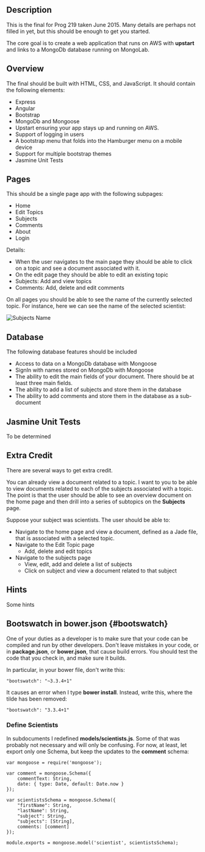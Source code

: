## Description

This is the final for Prog 219 taken June 2015. Many details are perhaps not filled in yet, but this should be enough to get you started.

The core goal is to create a web application that runs on AWS with **upstart** and links to a MongoDb database running on MongoLab.

## Overview

The final should be built with HTML, CSS, and JavaScript. It should  contain the following elements:

- Express
- Angular
- Bootstrap
- MongoDb and Mongoose
- Upstart ensuring your app stays up and running on AWS.
- Support of logging in users
- A bootstrap menu that folds into the Hamburger menu on a mobile device
- Support for multiple bootstrap themes
- Jasmine Unit Tests

## Pages

This should be a single page app with the following subpages:

- Home
- Edit Topics
- Subjects
- Comments
- About
- Login

Details:

- When the user navigates to the main page they should be able to click on a topic and see a document associated with it.
- On the edit page they should be able to edit an existing topic
- Subjects: Add and view topics
- Comments: Add, delete and edit comments

On all pages you should be able to see the name of the currently selected topic. For instance, here we can see the name of the selected scientist:

![Subjects Name](https://s3.amazonaws.com/bucket01.elvenware.com/images/Prog219-Final-2015-01.png)

## Database

The following database features should be included

- Access to data on a MongoDb database with Mongoose
- SignIn with names stored on MongoDb with Mongoose
- The ability to edit the main fields of your document. There should be at least three main fields.
- The ability to add a list of subjects and store them in the database
- The ability to add comments and store them in the database as a sub-document

## Jasmine Unit Tests

To be determined

## Extra Credit

There are several ways to get extra credit.

You can already view a document related to a topic. I want to you to be able to view documents related to each of the subjects associated with a topic. The point is that the user should be able to see an overview document on the home page and then drill into a series of subtopics on the **Subjects** page. 

Suppose your subject was scientists. The user should be able to:

- Navigate to the home page and view a document, defined as a Jade file, that is associated with a selected topic.
- Navigate to the Edit Topic page
    - Add, delete and edit topics
- Navigate to the subjects page
    - View, edit, add and delete a list of subjects
    - Click on subject and view a document related to that subject


## Hints

Some hints

## Bootswatch in bower.json {#bootswatch}

One of your duties as a developer is to make sure that your code can be compiled and run by other developers. Don't leave mistakes in your code, or in **package.json**, or **bower.json**, that cause build errors. You should test the code that you check in, and make sure it builds.

In particular, in your bower file, don't write this:

    "bootswatch": "~3.3.4+1"

It causes an error when I type **bower install**. Instead, write this, where the tilde has been removed:

    "bootswatch": "3.3.4+1"

### Define Scientists

In subdocuments I redefined **models/scientists.js**. Some of that was probably not necessary and will only be confusing. For now, at least, let export only one Schema, but keep the updates to the **comment** schema:

```
var mongoose = require('mongoose');

var comment = mongoose.Schema({
    commentText: String,
    date: { type: Date, default: Date.now }
});

var scientistsSchema = mongoose.Schema({
    "firstName": String,
    "lastName": String,
    "subject": String,
    "subjects": [String],
    comments: [comment]
});

module.exports = mongoose.model('scientist', scientistsSchema);
```
 
